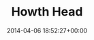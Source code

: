 ---
title:		"Howth Head"
type:		"photos"
mediatype:		"upload"
location:		"Howth, Ireland"
date:		"2014-04-06 18:52:27+00:00"
album:		"landscapes"
filename:		"dublin-from-howth.md"
series:		"howth"
cl_public_id:		"landscapes/dublin-from-howth"
cl_version:		1497004709
format:		"tiff"
bytes:		5491788
width:		2560
height:		1440
colours:
- "#C5D5DF"
- "#88ABC6"
- "#536D81"
- "#657278"
- "#667569"
- "#5F8256"
- "#24363C"
- "#6B717D"
- "#3D4948"
- "#516279"
- "#ACC27B"
- "#828673"
- "#B5BFCC"
- "#293D39"
- "#8E8680"
exposure_mode:		"Auto"
program:		"Aperture-priority AE"
aperture:		"16.0"
focal_length:		"50.0 mm"
iso:		"100"
shutter_speed:		"1/60"
metering:		"Center-weighted average"
flash:		"Off, Did not fire"
white_balance:		"Custom"
colour_temp:		"4800"
has_crop:		"false"
orientation:		"Horizontal (normal)"
camera_model:		"NIKON D800"
lens_info:		"Nikon Nikkor 50mm f/1.4"
artist: "Matt Finucane"
x_resolution:		"300"
y_resolution:		"300"
---
